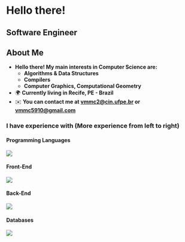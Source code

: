 Hello there!
=====================================================================================================================================================

Software Engineer
--------------------------------------------------------------------------------

## About Me
* __Hello there! My main interests in Computer Science are:__
  * __Algorithms & Data Structures__
  * __Compilers__
  * __Computer Graphics, Computational Geometry__
*   🌍  __Currently living in Recife, PE - Brazil__
*   ✉️  __You can contact me at [vmmc2@cin.ufpe.br](mailto:vmmc2@cin.ufpe.br) or [vmmc5910@gmail.com](mailto:vmmc5910@gmail.com)__
 
<h3> I have experience with (More experience from left to right) </h3>
<h4> Programming Languages </h4>
<p align="left">
  <a href="https://skillicons.dev">
    <img src="https://skillicons.dev/icons?i=cpp,python,js,ts" />
  </a>
</p>
<h4> Front-End </h4>
<p align="left">
  <a href="https://skillicons.dev">
    <img src="https://skillicons.dev/icons?i=js,html,css,react,tailwind" />
  </a>
</p>
<h4> Back-End </h4>
<p align="left">
  <a href="https://skillicons.dev">
    <img src="https://skillicons.dev/icons?i=django,express" />
  </a>
</p>
<h4> Databases </h4>
<p align="left">
  <a href="https://skillicons.dev">
    <img src="https://skillicons.dev/icons?i=postgresql" />
  </a>
</p>
